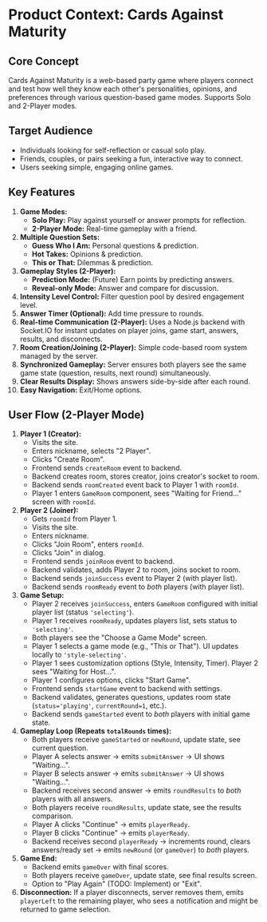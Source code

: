 # Product Context: Cards Against Maturity

## Core Concept

Cards Against Maturity is a web-based party game where players connect and test how well they know each other's personalities, opinions, and preferences through various question-based game modes. Supports Solo and 2-Player modes.

## Target Audience

*   Individuals looking for self-reflection or casual solo play.
*   Friends, couples, or pairs seeking a fun, interactive way to connect.
*   Users seeking simple, engaging online games.

## Key Features

1.  **Game Modes:**
    *   **Solo Play:** Play against yourself or answer prompts for reflection.
    *   **2-Player Mode:** Real-time gameplay with a friend.
2.  **Multiple Question Sets:**
    *   **Guess Who I Am:** Personal questions & prediction.
    *   **Hot Takes:** Opinions & prediction.
    *   **This or That:** Dilemmas & prediction.
3.  **Gameplay Styles (2-Player):**
    *   **Prediction Mode:** (Future) Earn points by predicting answers.
    *   **Reveal-only Mode:** Answer and compare for discussion.
4.  **Intensity Level Control:** Filter question pool by desired engagement level.
5.  **Answer Timer (Optional):** Add time pressure to rounds.
6.  **Real-time Communication (2-Player):** Uses a Node.js backend with Socket.IO for instant updates on player joins, game start, answers, results, and disconnects.
7.  **Room Creation/Joining (2-Player):** Simple code-based room system managed by the server.
8.  **Synchronized Gameplay:** Server ensures both players see the same game state (question, results, next round) simultaneously.
9.  **Clear Results Display:** Shows answers side-by-side after each round.
10. **Easy Navigation:** Exit/Home options.

## User Flow (2-Player Mode)

1.  **Player 1 (Creator):**
    *   Visits the site.
    *   Enters nickname, selects "2 Player".
    *   Clicks "Create Room".
    *   Frontend sends `createRoom` event to backend.
    *   Backend creates room, stores creator, joins creator's socket to room.
    *   Backend sends `roomCreated` event back to Player 1 with `roomId`.
    *   Player 1 enters `GameRoom` component, sees "Waiting for Friend..." screen with `roomId`.
2.  **Player 2 (Joiner):**
    *   Gets `roomId` from Player 1.
    *   Visits the site.
    *   Enters nickname.
    *   Clicks "Join Room", enters `roomId`.
    *   Clicks "Join" in dialog.
    *   Frontend sends `joinRoom` event to backend.
    *   Backend validates, adds Player 2 to room, joins socket to room.
    *   Backend sends `joinSuccess` event to Player 2 (with player list).
    *   Backend sends `roomReady` event to *both* players (with player list).
3.  **Game Setup:**
    *   Player 2 receives `joinSuccess`, enters `GameRoom` configured with initial player list (status `'selecting'`).
    *   Player 1 receives `roomReady`, updates players list, sets status to `'selecting'`. 
    *   Both players see the "Choose a Game Mode" screen.
    *   Player 1 selects a game mode (e.g., "This or That"). UI updates locally to `'style-selecting'`. 
    *   Player 1 sees customization options (Style, Intensity, Timer). Player 2 sees "Waiting for Host...".
    *   Player 1 configures options, clicks "Start Game".
    *   Frontend sends `startGame` event to backend with settings.
    *   Backend validates, generates questions, updates room state (`status='playing'`, `currentRound=1`, etc.).
    *   Backend sends `gameStarted` event to *both* players with initial game state.
4.  **Gameplay Loop (Repeats `totalRounds` times):**
    *   Both players receive `gameStarted` or `newRound`, update state, see current question.
    *   Player A selects answer -> emits `submitAnswer` -> UI shows "Waiting...".
    *   Player B selects answer -> emits `submitAnswer` -> UI shows "Waiting...".
    *   Backend receives second answer -> emits `roundResults` to *both* players with all answers.
    *   Both players receive `roundResults`, update state, see the results comparison.
    *   Player A clicks "Continue" -> emits `playerReady`.
    *   Player B clicks "Continue" -> emits `playerReady`.
    *   Backend receives second `playerReady` -> increments round, clears answers/ready set -> emits `newRound` (or `gameOver`) to *both* players.
5.  **Game End:**
    *   Backend emits `gameOver` with final scores.
    *   Both players receive `gameOver`, update state, see final results screen.
    *   Option to "Play Again" (TODO: Implement) or "Exit".
6.  **Disconnection:** If a player disconnects, server removes them, emits `playerLeft` to the remaining player, who sees a notification and might be returned to game selection.
